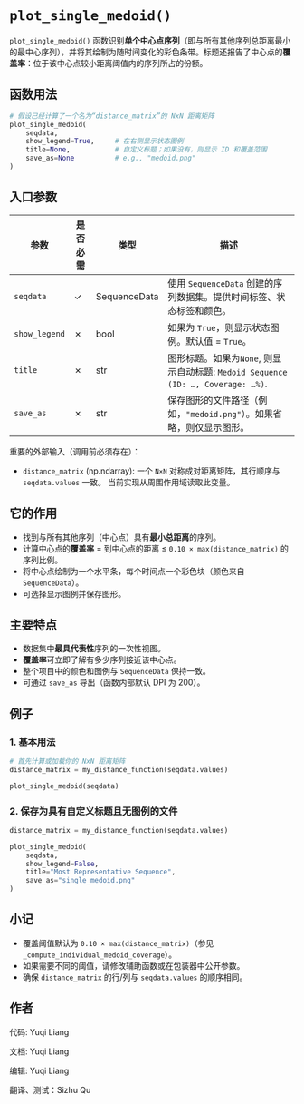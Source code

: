 # `plot_single_medoid()`

`plot_single_medoid()` 函数识别**单个中心点序列**（即与所有其他序列总距离最小的最中心序列），并将其绘制为随时间变化的彩色条带。标题还报告了中心点的**覆盖率**：位于该中心点较小距离阈值内的序列所占的份额。

## 函数用法

```python
# 假设已经计算了一个名为“distance_matrix”的 NxN 距离矩阵
plot_single_medoid(
    seqdata,
    show_legend=True,     # 在右侧显示状态图例
    title=None,           # 自定义标题；如果没有，则显示 ID 和覆盖范围
    save_as=None          # e.g., "medoid.png"
)
```

## 入口参数

| 参数          | 是否必需   | 类型         | 描述                                                                |
|---------------|-------------| ------------ |-------------------------------------------------------------------|
| `seqdata`     | ✓           | SequenceData | 使用 `SequenceData` 创建的序列数据集。提供时间标签、状态标签和颜色。                        |
| `show_legend` | ✗           | bool         | 如果为 `True`，则显示状态图例。默认值 = `True`。                                  |
| `title`       | ✗           | str          | 图形标题。如果为`None`, 则显示自动标题: `Medoid Sequence (ID: …, Coverage: …%)`. |
| `save_as`     | ✗           | str          | 保存图形的文件路径（例如，`"medoid.png"`）。如果省略，则仅显示图形。                           |

重要的外部输入（调用前必须存在）：

* `distance_matrix` (np.ndarray): 一个 `N×N` 对称成对距离矩阵，其行顺序与 `seqdata.values` 一致。
  当前实现从周围作用域读取此变量。

## 它的作用

* 找到与所有其他序列（中心点）具有**最小总距离**的序列。
* 计算中心点的**覆盖率** = 到中心点的距离 ≤ `0.10 × max(distance_matrix)` 的序列比例。
* 将中心点绘制为一个水平条，每个时间点一个彩色块（颜色来自 `SequenceData`）。
* 可选择显示图例并保存图形。

## 主要特点

* 数据集中**最具代表性**序列的一次性视图。
* **覆盖率**可立即了解有多少序列接近该中心点。
* 整个项目中的颜色和图例与 `SequenceData` 保持一致。
* 可通过 `save_as` 导出（函数内部默认 DPI 为 200）。

## 例子

### 1. 基本用法

```python
# 首先计算或加载你的 NxN 距离矩阵
distance_matrix = my_distance_function(seqdata.values)

plot_single_medoid(seqdata)
```

### 2. 保存为具有自定义标题且无图例的文件

```python
distance_matrix = my_distance_function(seqdata.values)

plot_single_medoid(
    seqdata,
    show_legend=False,
    title="Most Representative Sequence",
    save_as="single_medoid.png"
)
```

## 小记

* 覆盖阈值默认为 `0.10 × max(distance_matrix)`（参见 `_compute_individual_medoid_coverage`）。
* 如果需要不同的阈值，请修改辅助函数或在包装器中公开参数。
* 确保 `distance_matrix` 的行/列与 `seqdata.values` 的顺序相同。

## 作者

代码: Yuqi Liang

文档: Yuqi Liang

编辑: Yuqi Liang

翻译、测试：Sizhu Qu
